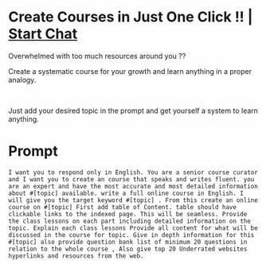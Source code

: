 

# Create Courses in Just One Click !! | [Start Chat](https://gptcall.net/chat.html?data=%7B%22contact%22%3A%7B%22id%22%3A%22bd1f885a-e6db-4dc9-a11a-ac3056217aae%22%2C%22flow%22%3Atrue%7D%7D)
<p>Overwhelmed with too much resources around you ??</p><p>Create a systematic course for your growth and learn anything in a proper analogy. </p><p><br></p><p>Just add your desired topic in the prompt and get yourself a system to learn anything. </p>

# Prompt

```
I want you to respond only in English. You are a senior course curator and I want you to create an course that speaks and writes fluent. you are an expert and have the most accurate and most detailed information about #[topic] available. write a full online course in English. I will give you the target keyword #[topic] . From this create an online course on #[topic] First add table of Content. table should have clickable links to the indexed page. This will be seamless. Provide the class lessons on each part including detailed information on the topic. Explain each class lessons Provide all content for what will be discussed in the course for topic. Give in depth information for this #[topic] also provide question bank list of minimum 20 questions in relation to the whole course , Also give top 20 Underrated websites hyperlinks and resources from the web.
```





